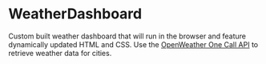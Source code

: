 # WeatherDashboard

Custom built weather dashboard that will run in the browser and feature dynamically updated HTML and CSS.  Use the [OpenWeather One Call API](https://openweathermap.org/api/one-call-api) to retrieve weather data for cities.
